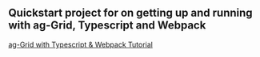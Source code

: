 ## Quickstart project for on getting up and running with ag-Grid, Typescript and Webpack 

[ag-Grid with Typescript & Webpack Tutorial](https://www.ag-grid.com/ag-grid-building-typescript/)
